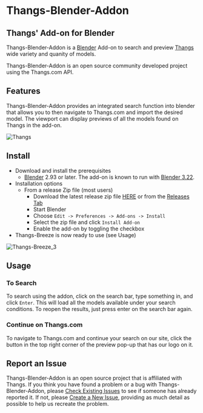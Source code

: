 # Thangs-Blender-Addon

## Thangs' Add-on for Blender

Thangs-Blender-Addon is a [Blender](http://www.blender.org) Add-on to search and preview [Thangs](https://thangs.com/) wide variety and quanity of models.

Thangs-Blender-Addon is an open source community developed project using the Thangs.com API.

## Features

Thangs-Blender-Addon provides an integrated search function into blender that allows you to then navigate to Thangs.com and import the desired model. The viewport can display previews of all the models found on Thangs in the add-on.

![Thangs](https://user-images.githubusercontent.com/105221281/183229686-0c23f295-02a0-422d-8e5a-0f75dccf313d.gif)


## Install

- Download and install the prerequisites
  - [Blender](http://www.blender.org/) 2.93 or later. The add-on is known to run with [Blender 3.22](https://www.blender.org/download/).
- Installation options
  - From a release Zip file (most users)
    - Download the latest release zip file [HERE](https://github.com/RandyHucker/thangs-blender-addon/releases/download/v0_1_4/thangs-blender-addon.zip) or from the [Releases Tab](/../../releases/)
    - Start Blender
    - Choose `Edit -> Preferences -> Add-ons -> Install`
    - Select the zip file and click `Install Add-on`
    - Enable the add-on by toggling the checkbox
- Thangs-Breeze is now ready to use (see Usage)

![Thangs-Breeze_3](https://user-images.githubusercontent.com/105221281/184414452-2c7913d5-4a20-47ca-a31b-125a21067523.gif)

## Usage

### To Search

To search using the addon, click on the search bar, type something in, and click `Enter`. This will load all the models available under your search conditions. To reopen the results, just press enter on the search bar again.

### Continue on Thangs.com

To navigate to Thangs.com and continue your search on our site, click the button in the top right corner of the preview pop-up that has our logo on it.

## Report an Issue

Thangs-Blender-Addon is an open source project that is affiliated with Thangs. If you think you have found a problem or a bug with Thangs-Blender-Addon, please [Check Existing Issues](/../../issues) to see if someone has already reported it. If not, please [Create a New Issue](/../../issues/new/choose), providing as much detail as possible to help us recreate the problem.
